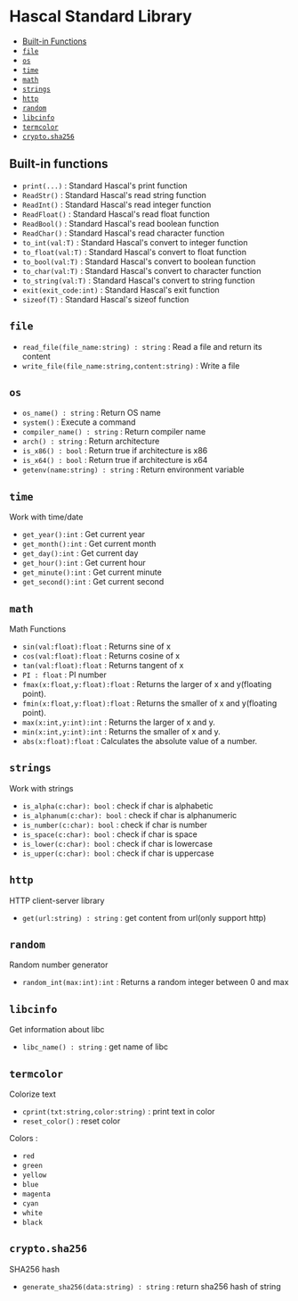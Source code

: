 # Hascal Standard Library

- [Built-in Functions](#built-in-functions)
- [`file`](#file)
- [`os`](#os)
- [`time`](#time)
- [`math`](#math)
- [`strings`](#strings)
- [`http`](#http)
- [`random`](#random)
- [`libcinfo`](#libcinfo)
- [`termcolor`](#termcolor)
- [`crypto.sha256`](#crypto-sha256)

## Built-in functions 
- `print(...)` : Standard Hascal's print function
- `ReadStr()` : Standard Hascal's read string function
- `ReadInt()` : Standard Hascal's read integer function
- `ReadFloat()` : Standard Hascal's read float function
- `ReadBool()` : Standard Hascal's read boolean function
- `ReadChar()` : Standard Hascal's read character function
- `to_int(val:T)` : Standard Hascal's convert to integer function
- `to_float(val:T)` : Standard Hascal's convert to float function
- `to_bool(val:T)` : Standard Hascal's convert to boolean function
- `to_char(val:T)` : Standard Hascal's convert to character function
- `to_string(val:T)` : Standard Hascal's convert to string function
- `exit(exit_code:int)` : Standard Hascal's exit function
- `sizeof(T)` : Standard Hascal's sizeof function

## `file`
- `read_file(file_name:string) : string` : Read a file and return its content
- `write_file(file_name:string,content:string)` : Write a file

<!-- ### listdir(path:string) : [string]
Lists dirs,files on a path

example :
```
print(listdir("C:\\"));
``` -->

## `os`
- `os_name() : string` : Return OS name
- `system()` : Execute a command
- `compiler_name() : string` : Return compiler name
- `arch() : string` : Return architecture
- `is_x86() : bool` : Return true if architecture is x86
- `is_x64() : bool` : Return true if architecture is x64
- `getenv(name:string) : string` : Return environment variable

## `time`
Work with time/date
- `get_year():int` : Get current year
- `get_month():int` : Get current month
- `get_day():int` : Get current day
- `get_hour():int` : Get current hour
- `get_minute():int` : Get current minute
- `get_second():int` : Get current second


## `math`
Math Functions
- `sin(val:float):float` : Returns sine of x
- `cos(val:float):float` : Returns cosine of x
- `tan(val:float):float` : Returns tangent of x
- `PI : float` : PI number
- `fmax(x:float,y:float):float` : Returns the larger of x and y(floating point). 
- `fmin(x:float,y:float):float` : Returns the smaller of x and y(floating point). 
- `max(x:int,y:int):int` : Returns the larger of x and y. 
- `min(x:int,y:int):int` : Returns the smaller of x and y. 
- `abs(x:float):float` : Calculates the absolute value of a number. 

## `strings`
Work with strings
- `is_alpha(c:char): bool` : check if char is alphabetic
- `is_alphanum(c:char): bool` : check if char is alphanumeric
- `is_number(c:char): bool` : check if char is number
- `is_space(c:char): bool` : check if char is space
- `is_lower(c:char): bool` : check if char is lowercase
- `is_upper(c:char): bool` : check if char is uppercase

## `http`
HTTP client-server library
- `get(url:string) : string` : get content from url(only support http)

## `random`
Random number generator
- `random_int(max:int):int` : Returns a random integer between 0 and max

## `libcinfo`
Get information about libc
- `libc_name() : string` : get name of libc

## `termcolor`
Colorize text
- `cprint(txt:string,color:string)` : print text in color
- `reset_color()` : reset color

Colors :
- `red`
- `green`
- `yellow`
- `blue`
- `magenta`
- `cyan`
- `white`
- `black`

## `crypto.sha256`
SHA256 hash
- `generate_sha256(data:string) : string` : return sha256 hash of string
